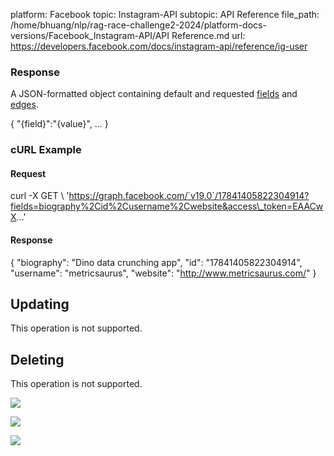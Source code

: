 platform: Facebook
topic: Instagram-API
subtopic: API Reference
file_path: /home/bhuang/nlp/rag-race-challenge2-2024/platform-docs-versions/Facebook_Instagram-API/API Reference.md
url: https://developers.facebook.com/docs/instagram-api/reference/ig-user

### Response

A JSON-formatted object containing default and requested [fields](#fields) and [edges](#edges).

{
  "{field}":"{value}",
  ...
}

### cURL Example

#### Request

curl -X GET \\
  'https://graph.facebook.com/`v19.0`/17841405822304914?fields=biography%2Cid%2Cusername%2Cwebsite&access\_token=EAACwX...'

#### Response

{
  "biography": "Dino data crunching app",
  "id": "17841405822304914",
  "username": "metricsaurus",
  "website": "http://www.metricsaurus.com/"
}

## Updating

This operation is not supported.

## Deleting

This operation is not supported.

![](https://www.facebook.com/tr?id=675141479195042&ev=PageView&noscript=1)

![](https://www.facebook.com/tr?id=574561515946252&ev=PageView&noscript=1)

![](https://www.facebook.com/tr?id=1754628768090156&ev=PageView&noscript=1)